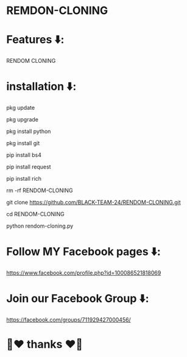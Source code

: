 # REMDON-CLONING

# Features ⬇️:

RENDOM CLONING

# installation ⬇️:

pkg update

pkg upgrade

pkg install python

pkg install git

pip install bs4

pip install request

pip install rich

rm -rf RENDOM-CLONING

git clone https://github.com/BLACK-TEAM-24/RENDOM-CLONING.git

cd RENDOM-CLONING

python rendom-cloning.py

# Follow MY Facebook pages ⬇️:

https://www.facebook.com/profile.php?id=100086521818069

# Join our Facebook Group ⬇️:

https://facebook.com/groups/711929427000456/

# 💜♥️ thanks ♥️💜









